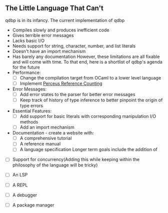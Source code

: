 ## The Little Language That Can't
qdbp is in its infancy. The current implementation of qdbp
- Compiles slowly and produces inefficient code
- Gives terrible error messages
- Lacks basic I/O
- Needs support for string, character, number, and list literals
- Doesn't have an import mechanism
- Has barely any documentation
However, these limitations are all fixable and will come with time. To that end, here is a shortlist of qdbp's agenda for the future
- Performance:
  - [ ] Change the compilation target from OCaml to a lower level language
  - [ ] Implement [Perceus Reference Counting](https://www.microsoft.com/en-us/research/uploads/prod/2020/11/perceus-tr-v1.pdf)
- Error Messages:
  - [ ] Add error states to the parser for better error messages
  - [ ] Keep track of history of type inference to better pinpoint the origin of type errors
- Essential Features:
  - [ ] Add support for basic literals with corresponding manipulation I/O methods
  - [ ] Add an import mechanism
- Documentation - create a website with:
  - [ ] A comprehensive tutorial
  - [ ] A reference manual
  - [ ] A language specification
Longer term goals include the addition of
- [ ] Support for concurrency(Adding this while keeping within the philosophy of the language will be tricky)
- [ ] An LSP
- [ ] A REPL
- [ ] A debugger
- [ ] A package manager

